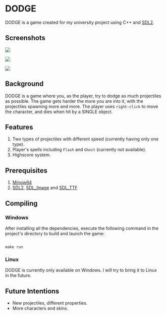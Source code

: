# DODGE
DODGE is a game created for my university project using C++ and [SDL2](https://www.libsdl.org/).

## Screenshots

![](https://i.imgur.com/mkJ3TQ3.png)

![](https://i.imgur.com/sV9HUH8.png) 

![](https://i.imgur.com/27G0wRx.png)

## Background
DODGE is a game where you, as the player, try to dodge as much projectiles as possible.
The game gets harder the more you are into it, with the projectiles spawning more and more.
The player uses ``right-click`` to move the character, and dies when hit by a SINGLE object.

## Features
1. Two types of projectiles with different speed (currently having only one type).
2. Player's spells including ``Flash`` and ``Ghost`` (currently not available).
3. Highscore system.

## Prerequisites
1. [Mingw64](https://sourceforge.net/projects/mingw-w64/files/mingw-w64/mingw-w64-release/)
2. [SDL2](https://github.com/libsdl-org/SDL/releases/tag/release-2.30.3), [SDL_Image](https://github.com/libsdl-org/SDL_image) and [SDL_TTF](https://github.com/libsdl-org/SDL_ttf)

## Compiling
### Windows
After installing all the dependencies, execute the following command in the project's directory to build and launch the game:
```

make run

```

### Linux
DODGE is currently only available on Windows. I will try to bring it to Linux in the future.

## Future Intentions
- New projectiles, different properties.
- More characters and skins.
